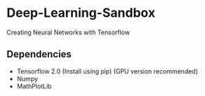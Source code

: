 # Deep-Learning-Sandbox

Creating Neural Networks with Tensorflow

## Dependencies

- Tensorflow 2.0 (Install using pip) (GPU version recommended)
- Numpy
- MathPlotLib
